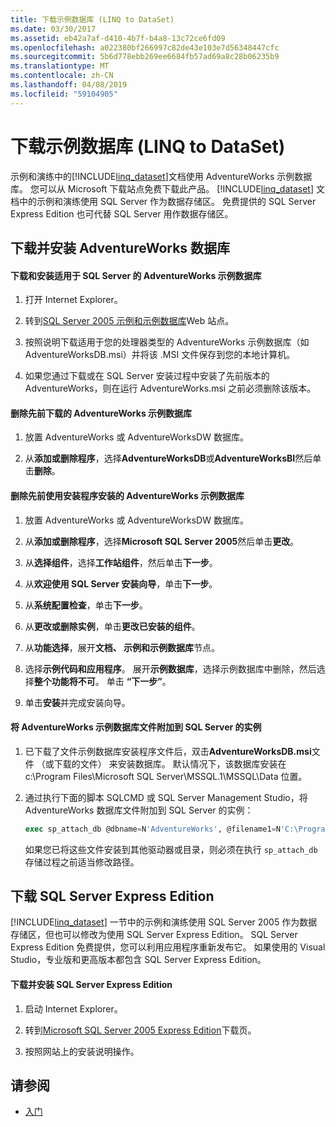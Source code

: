 ```yaml
---
title: 下载示例数据库 (LINQ to DataSet)
ms.date: 03/30/2017
ms.assetid: eb42a7af-d410-4b7f-b4a8-13c72ce6fd09
ms.openlocfilehash: a022380bf266997c82de43e103e7d56348447cfc
ms.sourcegitcommit: 5b6d778ebb269ee6684fb57ad69a8c28b06235b9
ms.translationtype: MT
ms.contentlocale: zh-CN
ms.lasthandoff: 04/08/2019
ms.locfileid: "59104905"
---
```

# <a name="downloading-sample-databases-linq-to-dataset"></a>下载示例数据库 (LINQ to DataSet)
示例和演练中的[!INCLUDE[linq_dataset](../../../../includes/linq-dataset-md.md)]文档使用 AdventureWorks 示例数据库。 您可以从 Microsoft 下载站点免费下载此产品。 [!INCLUDE[linq_dataset](../../../../includes/linq-dataset-md.md)] 文档中的示例和演练使用 SQL Server 作为数据存储区。 免费提供的 SQL Server Express Edition 也可代替 SQL Server 用作数据存储区。  
  
## <a name="downloading-and-installing-the-adventureworks-database"></a>下载并安装 AdventureWorks 数据库  
  
#### <a name="to-download-and-install-the-adventureworks-sample-database-for-sql-server"></a>下载和安装适用于 SQL Server 的 AdventureWorks 示例数据库  
  
1.  打开 Internet Explorer。  
  
2.  转到[SQL Server 2005 示例和示例数据库](https://go.microsoft.com/fwlink/?linkid=31046)Web 站点。  
  
3.  按照说明下载适用于您的处理器类型的 AdventureWorks 示例数据库（如 AdventureWorksDB.msi）并将该 .MSI 文件保存到您的本地计算机。  
  
4.  如果您通过下载或在 SQL Server 安装过程中安装了先前版本的 AdventureWorks，则在运行 AdventureWorks.msi 之前必须删除该版本。  
  
#### <a name="to-remove-a-previous-download-of-an-adventureworks-sample-database"></a>删除先前下载的 AdventureWorks 示例数据库  
  
1.  放置 AdventureWorks 或 AdventureWorksDW 数据库。  
  
2.  从**添加或删除程序**，选择**AdventureWorksDB**或**AdventureWorksBI**然后单击**删除**。  
  
#### <a name="to-remove-an-adventureworks-sample-database-previously-installed-using-setup"></a>删除先前使用安装程序安装的 AdventureWorks 示例数据库  
  
1.  放置 AdventureWorks 或 AdventureWorksDW 数据库。  
  
2.  从**添加或删除程序**，选择**Microsoft SQL Server 2005**然后单击**更改**。  
  
3.  从**选择组件**，选择**工作站组件**，然后单击**下一步**。  
  
4.  从**欢迎使用 SQL Server 安装向导**，单击**下一步**。  
  
5.  从**系统配置检查**，单击**下一步**。  
  
6.  从**更改或删除实例**，单击**更改已安装的组件**。  
  
7.  从**功能选择**，展开**文档、 示例和示例数据库**节点。  
  
8.  选择**示例代码和应用程序**。 展开**示例数据库**，选择示例数据库中删除，然后选择**整个功能将不可**。 单击 **“下一步”**。  
  
9. 单击**安装**并完成安装向导。  
  
#### <a name="to-attach-the-adventureworks-sample-database-files-to-an-instance-of-sql-server"></a>将 AdventureWorks 示例数据库文件附加到 SQL Server 的实例  
  
1.  已下载了文件示例数据库安装程序文件后，双击**AdventureWorksDB.msi**文件 （或下载的文件） 来安装数据库。 默认情况下，该数据库安装在 c:\Program Files\Microsoft SQL Server\MSSQL.1\MSSQL\Data 位置。  
  
2.  通过执行下面的脚本 SQLCMD 或 SQL Server Management Studio，将 AdventureWorks 数据库文件附加到 SQL Server 的实例：  
  
    ```sql
    exec sp_attach_db @dbname=N'AdventureWorks', @filename1=N'C:\Program Files\Microsoft SQL Server\MSSQL.1\MSSQL\Data\AdventureWorks_Data.mdf', @filename2=N'C:\Program Files\Microsoft SQL Server\MSSQL.1\MSSQL\Data\AdventureWorks_log.ldf'  
    ```  
  
     如果您已将这些文件安装到其他驱动器或目录，则必须在执行 `sp_attach_db` 存储过程之前适当修改路径。  
  
## <a name="downloading-sql-server-express-edition"></a>下载 SQL Server Express Edition  
 [!INCLUDE[linq_dataset](../../../../includes/linq-dataset-md.md)] 一节中的示例和演练使用 SQL Server 2005 作为数据存储区，但也可以修改为使用 SQL Server Express Edition。 SQL Server Express Edition 免费提供，您可以利用应用程序重新发布它。 如果使用的 Visual Studio，专业版和更高版本都包含 SQL Server Express Edition。  
  
#### <a name="to-download-and-install-sql-server-express-edition"></a>下载并安装 SQL Server Express Edition  
  
1.  启动 Internet Explorer。  
  
2.  转到[Microsoft SQL Server 2005 Express Edition](https://go.microsoft.com/fwlink/?LinkID=31070)下载页。  
  
3.  按照网站上的安装说明操作。  
  
## <a name="see-also"></a>请参阅

- [入门](../../../../docs/framework/data/adonet/getting-started-linq-to-dataset.md)
